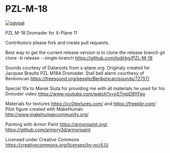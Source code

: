 # PZL-M-18

[![paypal](https://www.paypalobjects.com/en_US/i/btn/btn_donateCC_LG.gif)](https://www.paypal.com/cgi-bin/webscr?cmd=_donations&business=KDP7Q5DY8R59W&item_name=Development+of+PZL+M-18B+Dromader+for+X-Plane&currency_code=EUR)

 PZL M-18 Dromader for X-Plane 11
 
 Contributors please fork and create pull requests.

Best way to get the current release version is to clone the release branch
git clone -b release --single-branch https://github.com/todirbg/PZL-M-18
 
 Sounds courtesy of Dataroots from x-plane.org. Originaly created for Jacques Braults PZL M18A Dromader.
 Stall bell alarm courthesy of Benboncan https://freesound.org/people/Benboncan/sounds/72757/
  
 Special 10x to Marek Siuta for providing me with all materials he used for his Drmoder video
 https://www.youtube.com/watch?v=nSTmpD9YFeo
  
 Materials for textures https://cc0textures.com/ and https://freepbr.com/
 Pilot figure created with MakeHuman http://www.makehumancommunity.org/

 Painting with Armor Paint
 https://armorpaint.org/
 https://github.com/armory3d/armorpaint

Licensed under Creative Commons
https://creativecommons.org/licenses/by-nc/4.0/
